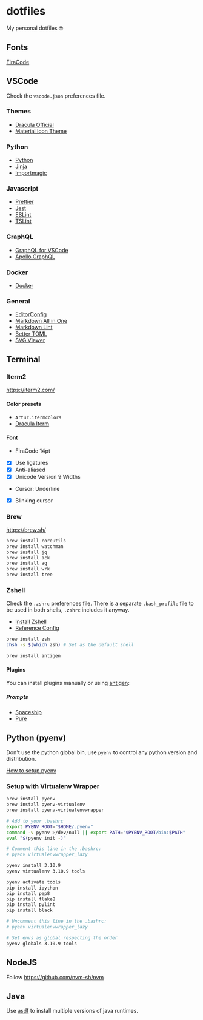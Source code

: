 # dotfiles

My personal dotfiles 🤓

## Fonts

[FiraCode](https://github.com/tonsky/FiraCode)

## VSCode

Check the `vscode.json` preferences file.

### Themes

- [Dracula Official](https://marketplace.visualstudio.com/items?itemName=dracula-theme.theme-dracula)
- [Material Icon Theme](https://marketplace.visualstudio.com/items?itemName=PKief.material-icon-theme)

### Python

- [Python](https://marketplace.visualstudio.com/items?itemName=ms-python.python)
- [Jinja](https://marketplace.visualstudio.com/items?itemName=wholroyd.jinja)
- [Importmagic](https://marketplace.visualstudio.com/items?itemName=brainfit.vscode-importmagic)

### Javascript

- [Prettier](https://marketplace.visualstudio.com/items?itemName=esbenp.prettier-vscode)
- [Jest](https://marketplace.visualstudio.com/items?itemName=Orta.vscode-jest)
- [ESLint](https://marketplace.visualstudio.com/items?itemName=dbaeumer.vscode-eslint)
- [TSLint](https://marketplace.visualstudio.com/items?itemName=ms-vscode.vscode-typescript-tslint-plugin)

### GraphQL

- [GraphQL for VSCode](https://marketplace.visualstudio.com/items?itemName=kumar-harsh.graphql-for-vscode)
- [Apollo GraphQL](https://marketplace.visualstudio.com/items?itemName=apollographql.vscode-apollo)

### Docker

- [Docker](https://marketplace.visualstudio.com/items?itemName=PeterJausovec.vscode-docker)

### General

- [EditorConfig](https://marketplace.visualstudio.com/items?itemName=EditorConfig.EditorConfig)
- [Markdown All in One](https://marketplace.visualstudio.com/items?itemName=yzhang.markdown-all-in-one)
- [Markdown Lint](https://marketplace.visualstudio.com/items?itemName=DavidAnson.vscode-markdownlint)
- [Better TOML](https://marketplace.visualstudio.com/items?itemName=bungcip.better-toml)
- [SVG Viewer](https://marketplace.visualstudio.com/items?itemName=cssho.vscode-svgviewer)

## Terminal

### Iterm2

https://iterm2.com/

#### Color presets

- `Artur.itermcolors`
- [Dracula Iterm](https://draculatheme.com/iterm)

#### Font

- FiraCode 14pt
- [x] Use ligatures
- [x] Anti-aliased
- [x] Unicode Version 9 Widths

- Cursor: Underline
- [x] Blinking cursor

### Brew

https://brew.sh/

```sh
brew install coreutils
brew install watchman
brew install jq
brew install ack
brew install ag
brew install wrk
brew install tree
```

### Zshell

Check the `.zshrc` preferences file. There is a separate `.bash_profile` file
to be used in both shells, `.zshrc` includes it anyway.

- [Install Zshell](https://gist.github.com/derhuerst/12a1558a4b408b3b2b6e)
- [Reference Config](https://gist.github.com/OliverJAsh/1a7eff33bee819eab4bee9fc8584ecc5)

```sh
brew install zsh
chsh -s $(which zsh) # Set as the default shell

brew install antigen
```

#### Plugins

You can install plugins manually or using [antigen](https://github.com/zsh-users/antigen):

##### Prompts

- [Spaceship](https://github.com/denysdovhan/spaceship-prompt)
- [Pure](https://github.com/sindresorhus/pure)

## Python (pyenv)

Don't use the python global bin, use `pyenv` to control any python version and
distribution.

[How to setup pyenv](https://medium.com/welcome-to-the-django/guia-definitivo-para-organizar-meu-ambiente-python-a16e2479b753https://medium.com/welcome-to-the-django/guia-definitivo-para-organizar-meu-ambiente-python-a16e2479b753)

### Setup with Virtualenv Wrapper

```sh
brew install pyenv
brew install pyenv-virtualenv
brew install pyenv-virtualenvwrapper
```

```sh
# Add to your .bashrc
export PYENV_ROOT="$HOME/.pyenv"
command -v pyenv >/dev/null || export PATH="$PYENV_ROOT/bin:$PATH"
eval "$(pyenv init -)"
```

```sh
# Comment this line in the .bashrc:
# pyenv virtualenvwrapper_lazy

pyenv install 3.10.9
pyenv virtualenv 3.10.9 tools

pyenv activate tools
pip install ipython
pip install pep8
pip install flake8
pip install pylint
pip install black

# Uncomment this line in the .bashrc:
# pyenv virtualenvwrapper_lazy

# Set envs as global respecting the order
pyenv globals 3.10.9 tools
```

## NodeJS

Follow https://github.com/nvm-sh/nvm

## Java

Use [asdf](https://asdf-vm.com/) to install multiple versions of java runtimes.

